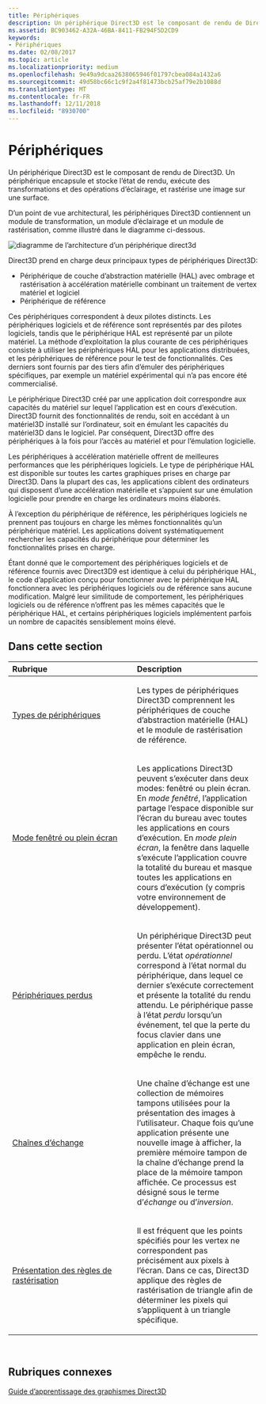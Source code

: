 ```yaml
---
title: Périphériques
description: Un périphérique Direct3D est le composant de rendu de Direct3D. Un périphérique encapsule et stocke l’état de rendu, exécute des transformations et des opérations d’éclairage, et rastérise une image sur une surface.
ms.assetid: BC903462-A32A-46BA-8411-FB294F5D2CD9
keywords:
- Périphériques
ms.date: 02/08/2017
ms.topic: article
ms.localizationpriority: medium
ms.openlocfilehash: 9e49a9dcaa2638065946f01797cbea084a1432a6
ms.sourcegitcommit: 49d58bc66c1c9f2a4f81473bcb25af79e2b1088d
ms.translationtype: MT
ms.contentlocale: fr-FR
ms.lasthandoff: 12/11/2018
ms.locfileid: "8930700"
---
```

# <a name="devices"></a>Périphériques


Un périphérique Direct3D est le composant de rendu de Direct3D. Un périphérique encapsule et stocke l’état de rendu, exécute des transformations et des opérations d’éclairage, et rastérise une image sur une surface.

D’un point de vue architectural, les périphériques Direct3D contiennent un module de transformation, un module d’éclairage et un module de rastérisation, comme illustré dans le diagramme ci-dessous.

![diagramme de l’architecture d’un périphérique direct3d](images/d3ddev.png)

Direct3D prend en charge deux principaux types de périphériques Direct3D:

-   Périphérique de couche d’abstraction matérielle (HAL) avec ombrage et rastérisation à accélération matérielle combinant un traitement de vertex matériel et logiciel
-   Périphérique de référence

Ces périphériques correspondent à deux pilotes distincts. Les périphériques logiciels et de référence sont représentés par des pilotes logiciels, tandis que le périphérique HAL est représenté par un pilote matériel. La méthode d’exploitation la plus courante de ces périphériques consiste à utiliser les périphériques HAL pour les applications distribuées, et les périphériques de référence pour le test de fonctionnalités. Ces derniers sont fournis par des tiers afin d’émuler des périphériques spécifiques, par exemple un matériel expérimental qui n’a pas encore été commercialisé.

Le périphérique Direct3D créé par une application doit correspondre aux capacités du matériel sur lequel l’application est en cours d’exécution. Direct3D fournit des fonctionnalités de rendu, soit en accédant à un matériel3D installé sur l’ordinateur, soit en émulant les capacités du matériel3D dans le logiciel. Par conséquent, Direct3D offre des périphériques à la fois pour l’accès au matériel et pour l’émulation logicielle.

Les périphériques à accélération matérielle offrent de meilleures performances que les périphériques logiciels. Le type de périphérique HAL est disponible sur toutes les cartes graphiques prises en charge par Direct3D. Dans la plupart des cas, les applications ciblent des ordinateurs qui disposent d’une accélération matérielle et s’appuient sur une émulation logicielle pour prendre en charge les ordinateurs moins élaborés.

À l’exception du périphérique de référence, les périphériques logiciels ne prennent pas toujours en charge les mêmes fonctionnalités qu’un périphérique matériel. Les applications doivent systématiquement rechercher les capacités du périphérique pour déterminer les fonctionnalités prises en charge.

Étant donné que le comportement des périphériques logiciels et de référence fournis avec Direct3D9 est identique à celui du périphérique HAL, le code d’application conçu pour fonctionner avec le périphérique HAL fonctionnera avec les périphériques logiciels ou de référence sans aucune modification. Malgré leur similitude de comportement, les périphériques logiciels ou de référence n’offrent pas les mêmes capacités que le périphérique HAL, et certains périphériques logiciels implémentent parfois un nombre de capacités sensiblement moins élevé.

## <a name="span-idin-this-sectionspanin-this-section"></a><span id="in-this-section"></span>Dans cette section


<table>
<colgroup>
<col width="50%" />
<col width="50%" />
</colgroup>
<thead>
<tr class="header">
<th align="left">Rubrique</th>
<th align="left">Description</th>
</tr>
</thead>
<tbody>
<tr class="odd">
<td align="left"><p><a href="device-types.md">Types de périphériques</a></p></td>
<td align="left"><p>Les types de périphériques Direct3D comprennent les périphériques de couche d’abstraction matérielle (HAL) et le module de rastérisation de référence.</p></td>
</tr>
<tr class="even">
<td align="left"><p><a href="windowed-vs--full-screen-mode.md">Mode fenêtré ou plein écran</a></p></td>
<td align="left"><p>Les applications Direct3D peuvent s’exécuter dans deux modes: fenêtré ou plein écran. En <em>mode fenêtré</em>, l’application partage l’espace disponible sur l’écran du bureau avec toutes les applications en cours d’exécution. En <em>mode plein écran</em>, la fenêtre dans laquelle s’exécute l’application couvre la totalité du bureau et masque toutes les applications en cours d’exécution (y compris votre environnement de développement).</p></td>
</tr>
<tr class="odd">
<td align="left"><p><a href="lost-devices.md">Périphériques perdus</a></p></td>
<td align="left"><p>Un périphérique Direct3D peut présenter l’état opérationnel ou perdu. L’état <em>opérationnel</em> correspond à l’état normal du périphérique, dans lequel ce dernier s’exécute correctement et présente la totalité du rendu attendu. Le périphérique passe à l’état <em>perdu</em> lorsqu’un événement, tel que la perte du focus clavier dans une application en plein écran, empêche le rendu.</p></td>
</tr>
<tr class="even">
<td align="left"><p><a href="swap-chains.md">Chaînes d’échange</a></p></td>
<td align="left"><p>Une chaîne d’échange est une collection de mémoires tampons utilisées pour la présentation des images à l’utilisateur. Chaque fois qu’une application présente une nouvelle image à afficher, la première mémoire tampon de la chaîne d’échange prend la place de la mémoire tampon affichée. Ce processus est désigné sous le terme d’<em>échange</em> ou d’<em>inversion</em>.</p></td>
</tr>
<tr class="odd">
<td align="left"><p><a href="introduction-to-rasterization-rules.md">Présentation des règles de rastérisation</a></p></td>
<td align="left"><p>Il est fréquent que les points spécifiés pour les vertex ne correspondent pas précisément aux pixels à l’écran. Dans ce cas, Direct3D applique des règles de rastérisation de triangle afin de déterminer les pixels qui s’appliquent à un triangle spécifique.</p></td>
</tr>
</tbody>
</table>

 

## <a name="span-idrelated-topicsspanrelated-topics"></a><span id="related-topics"></span>Rubriques connexes


[Guide d’apprentissage des graphismes Direct3D](index.md)

 

 




